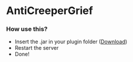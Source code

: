 # AntiCreeperGrief

### How use this?
- Insert the .jar in your plugin folder ([Download](https://www.spigotmc.org/resources/anticreepergrief.118212/))
- Restart the server
- Done!
  
